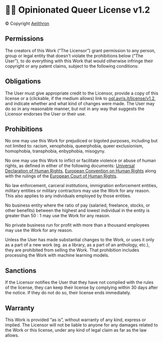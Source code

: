 # 🏳️‍🌈 Opinionated Queer License v1.2

© Copyright [Aelithron](https://github.com/aelithron/)

## Permissions

The creators of this Work (“The Licensor”) grant permission
to any person, group or legal entity that doesn't violate the prohibitions below (“The User”),
to do everything with this Work that would otherwise infringe their copyright or any patent claims,
subject to the following conditions:

## Obligations

The User must give appropriate credit to the Licensor,
provide a copy of this license or a (clickable, if the medium allows) link to
[oql.avris.it/license/v1.2](https://oql.avris.it/license/v1.2),
and indicate whether and what kind of changes were made.
The User may do so in any reasonable manner,
but not in any way that suggests the Licensor endorses the User or their use.

## Prohibitions

No one may use this Work for prejudiced or bigoted purposes, including but not limited to:
racism, xenophobia, queerphobia, queer exclusionism, homophobia, transphobia, enbyphobia, misogyny.

No one may use this Work to inflict or facilitate violence or abuse of human rights,
as defined in either of the following documents:
[Universal Declaration of Human Rights](https://www.un.org/en/about-us/universal-declaration-of-human-rights),
[European Convention on Human Rights](https://prd-echr.coe.int/web/echr/european-convention-on-human-rights)
along with the rulings of the [European Court of Human Rights](https://www.echr.coe.int/).

No law enforcement, carceral institutions, immigration enforcement entities, military entities or military contractors
may use the Work for any reason. This also applies to any individuals employed by those entities.

No business entity where the ratio of pay (salaried, freelance, stocks, or other benefits)
between the highest and lowest individual in the entity is greater than 50 : 1
may use the Work for any reason.

No private business run for profit with more than a thousand employees
may use the Work for any reason.

Unless the User has made substantial changes to the Work,
or uses it only as a part of a new work (eg. as a library, as a part of an anthology, etc.),
they are prohibited from selling the Work.
That prohibition includes processing the Work with machine learning models.

## Sanctions

If the Licensor notifies the User that they have not complied with the rules of the license,
they can keep their license by complying within 30 days after the notice.
If they do not do so, their license ends immediately.

## Warranty

This Work is provided “as is”, without warranty of any kind, express or implied.
The Licensor will not be liable to anyone for any damages related to the Work or this license,
under any kind of legal claim as far as the law allows.
